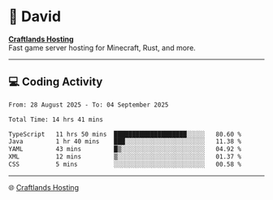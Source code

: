 # 👋 David

**[Craftlands Hosting](https://craftlands.host)**  
Fast game server hosting for Minecraft, Rust, and more.

---

## 💻 Coding Activity

<!--START_SECTION:waka-->

```txt
From: 28 August 2025 - To: 04 September 2025

Total Time: 14 hrs 41 mins

TypeScript   11 hrs 50 mins  ████████████████████░░░░░   80.60 %
Java         1 hr 40 mins    ███░░░░░░░░░░░░░░░░░░░░░░   11.38 %
YAML         43 mins         █▒░░░░░░░░░░░░░░░░░░░░░░░   04.92 %
XML          12 mins         ▒░░░░░░░░░░░░░░░░░░░░░░░░   01.37 %
CSS          5 mins          ░░░░░░░░░░░░░░░░░░░░░░░░░   00.58 %
```

<!--END_SECTION:waka-->

---

🌐 [Craftlands Hosting](https://craftlands.host)  
